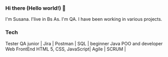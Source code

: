 ### Hi there (Hello world!) 👋

I'm Susana. I'live in Bs As.
I'm QA. I have been working in various projects.
### Tech
Tester QA junior | Jira | Postman | SQL | beginner Java POO and developer Web FrontEnd HTML 5, CSS, JavaScript| Agile | SCRUM |


